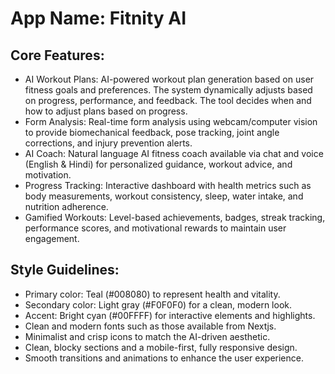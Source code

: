 # **App Name**: Fitnity AI

## Core Features:

- AI Workout Plans: AI-powered workout plan generation based on user fitness goals and preferences. The system dynamically adjusts based on progress, performance, and feedback. The tool decides when and how to adjust plans based on progress.
- Form Analysis: Real-time form analysis using webcam/computer vision to provide biomechanical feedback, pose tracking, joint angle corrections, and injury prevention alerts.
- AI Coach: Natural language AI fitness coach available via chat and voice (English & Hindi) for personalized guidance, workout advice, and motivation.
- Progress Tracking: Interactive dashboard with health metrics such as body measurements, workout consistency, sleep, water intake, and nutrition adherence.
- Gamified Workouts: Level-based achievements, badges, streak tracking, performance scores, and motivational rewards to maintain user engagement.

## Style Guidelines:

- Primary color: Teal (#008080) to represent health and vitality.
- Secondary color: Light gray (#F0F0F0) for a clean, modern look.
- Accent: Bright cyan (#00FFFF) for interactive elements and highlights.
- Clean and modern fonts such as those available from Nextjs.
- Minimalist and crisp icons to match the AI-driven aesthetic.
- Clean, blocky sections and a mobile-first, fully responsive design.
- Smooth transitions and animations to enhance the user experience.